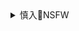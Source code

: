<details><summary>慎入🔞NSFW</summary>

Not Safe For Work
![](https://upload.wikimedia.org/wikipedia/commons/thumb/d/d3/Biohazard_Symbol_Specification.png/210px-Biohazard_Symbol_Specification.png)

<details><summary><b>风险自理Use At Your Own Risk🈲</summary>

### 美国就单方面要求z方关闭驻休斯敦总领馆散布的谎言与事实真相
http://www.gov.cn/xinwen/2020-07/29/content_5530848.htm

### 只听到一种声音，肯定是谎言！
http://www.sohu.com/a/151606013_796965

只听到一种声音的，肯定是谎言，如果不是谎言，一定会有两种声音。

### z美闭馆 风度很不一样
https://www.rfi.fr/cn/zg/20200727-z美闭馆-风度很不一样

没有人围观，没有人喊“美国万岁”，更没有人喊“特朗普万岁”。

### 美方强行进入zg驻休斯敦总领馆hc莹：与入室盗窃无异
http://news.ifeng.com/c/7yQ3MZaW1Ql

### 美驻成都总领馆关闭后，“门都没锁推门就进
https://baijiahao.baidu.com/s?id=1673376466548365420

### 美媒揭开了美方无端要求zg关闭驻休斯敦总领馆的真相
https://3w.huanqiu.com/a/24d596/3zBgn791BCY

### 美国起诉两名zg公m指控其窃取新冠数据和g防机密
https://cn.reuters.com/article/usa-charges-chinese-citizens-0721-tues-idCNKCS24N02C

美国司法部负责g家安全的助理部长John Demers：zg现在已经与e罗斯、y朗和c鲜(b韩)为伍，成为可耻g家集团一员，向网络犯罪分子提供避风港，换取他们为本g利益服务。

我们很开心，我们欢欣鼓舞，我们非常高兴。一个间谍窝被我们踹掉了。
https://weibo.com/6071715918/Jdp2NyeCj

### zg驻美使领馆是“间谍窝”？
https://www.dw.com/zh/zg驻美使领馆是间谍窝/a-54296711

### 美警察粗暴冲zg住休斯顿领馆 铐走副总领事
http://news.sohu.com/20100430/n271865129.shtml

### 美国要求zg3天内关闭休斯顿总领馆，当地居民拍到z方焚烧文件
https://3g.163.com/news/video/VUH7J644R.html

### 美媒称zg驻休斯敦总领馆焚烧文件，当地消防响应火警但未能进入
https://baijiahao.baidu.com/s?id=1672903290227476541

### 200名日本间谍藏身珍珠港 成就偷袭珍珠港事件
http://hi.people.com.cn/2006/12/14/280209_1.html

据不完全统计，为了顺利实施突袭珍珠港的计划，日本派到珍珠港的日本间谍多达200人，从各方面搜集珍珠港的天气、水文、地形和美军基地、飞机、舰艇的部署，日本驻檀香山总领事馆就是其间谍活动的大本营。

### zgg家安全形势严峻 个别人为利益背叛祖g
http://ah.ifeng.com/a/20160426/4493226_0.shtml
![](http://y3.ifengimg.com/a/2016_17/b94dad1d816bd1e_size232_w941_h512.jpg)

</details>
</details>

